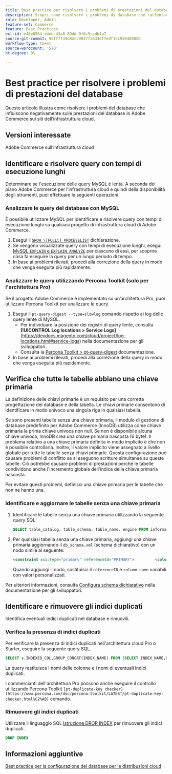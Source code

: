 ```yaml
---
title: Best practice per risolvere i problemi di prestazioni del database
description: Scopri come risolvere i problemi di database che rallentano le prestazioni sui siti Adobe Commerce implementati nell’infrastruttura cloud.
role: Developer, Admin
feature-set: Commerce
feature: Best Practices
exl-id: e40e0564-a4eb-43a8-89dd-9f6c5cedb4a7
source-git-commit: 95ffff39d82cc9027fa633dffedf15193040802d
workflow-type: tm+mt
source-wordcount: '570'
ht-degree: 0%

---
```


<!--Consider moving this topic to the Maintenance section-->

# Best practice per risolvere i problemi di prestazioni del database

Questo articolo illustra come risolvere i problemi del database che influiscono negativamente sulle prestazioni del database in Adobe Commerce sui siti dell’infrastruttura cloud.

## Versioni interessate

Adobe Commerce sull’infrastruttura cloud

## Identificare e risolvere query con tempi di esecuzione lunghi

Determinare se l&#39;esecuzione delle query MySQL è lenta. A seconda del piano Adobe Commerce per l’infrastruttura cloud e quindi della disponibilità degli strumenti, puoi effettuare le seguenti operazioni.

### Analizzare le query del database con MySQL

È possibile utilizzare MySQL per identificare e risolvere query con tempi di esecuzione lunghi su qualsiasi progetto di infrastruttura cloud di Adobe Commerce.

1. Esegui il [`SHOW \[FULL\] PROCESSLIST`](https://dev.mysql.com/doc/refman/8.0/en/show-processlist.html) dichiarazione.
1. Se vengono visualizzate query con tempi di esecuzione lunghi, esegui [MySQL `EXPLAIN` e `EXPLAIN ANALYZE`](https://mysqlserverteam.com/mysql-explain-analyze/) per ciascuno di essi, per scoprire cosa fa eseguire la query per un lungo periodo di tempo.
1. In base ai problemi rilevati, procedi alla correzione della query in modo che venga eseguita più rapidamente.

### Analizzare le query utilizzando Percona Toolkit (solo per l&#39;architettura Pro)

Se il progetto Adobe Commerce è implementato su un’architettura Pro, puoi utilizzare Percona Toolkit per analizzare le query.

1. Esegui il `pt-query-digest --type=slowlog` comando rispetto ai log delle query lente di MySQL.
   * Per individuare la posizione dei registri di query lente, consulta **[!UICONTROL Log locations > Service Logs]**(https://devdocs.magento.com/cloud/project/log-locations.html#service-logs) nella documentazione per gli sviluppatori.
   * Consulta la [Percona Toolkit > pt-query-digest](https://www.percona.com/doc/percona-toolkit/LATEST/pt-query-digest.html#pt-query-digest) documentazione.
1. In base ai problemi rilevati, procedi alla correzione della query in modo che venga eseguita più rapidamente.

## Verifica che tutte le tabelle abbiano una chiave primaria

La definizione delle chiavi primarie è un requisito per una corretta progettazione del database e della tabella. Le chiavi primarie consentono di identificare in modo univoco una singola riga in qualsiasi tabella.

Se sono presenti tabelle senza una chiave primaria, il modulo di gestione di database predefinito per Adobe Commerce (InnoDB) utilizza come chiave primaria la prima chiave univoca non null. Se non è disponibile alcuna chiave univoca, InnoDB crea una chiave primaria nascosta (6 byte). Il problema relativo a una chiave primaria definita in modo implicito è che non è possibile controllarla. Inoltre, il valore implicito viene assegnato a livello globale per tutte le tabelle senza chiavi primarie. Questa configurazione può causare problemi di conflitto se si eseguono scritture simultanee su queste tabelle. Ciò potrebbe causare problemi di prestazioni perché le tabelle condividono anche l&#39;incremento globale dell&#39;indice della chiave primaria nascosta.

Per evitare questi problemi, definisci una chiave primaria per le tabelle che non ne hanno una.

### Identificare e aggiornare le tabelle senza una chiave primaria

1. Identificare le tabelle senza una chiave primaria utilizzando la seguente query SQL:

   ```sql
   SELECT table_catalog, table_schema, table_name, engine FROM information_schema.tables        WHERE (table_catalog, table_schema, table_name) NOT IN (SELECT table_catalog, table_schema, table_name FROM information_schema.table_constraints  WHERE constraint_type = 'PRIMARY KEY') AND table_schema NOT IN ('information_schema', 'pg_catalog');    
   ```

1. Per qualsiasi tabella senza una chiave primaria, aggiungi una chiave primaria aggiornando il `db_schema.xml` (schema dichiarativo) con un nodo simile al seguente:

   ```html
   <constraint xsi:type="primary" referenceId="PRIMARY">         <column name="id_column"/>     </constraint>    
   ```

   Quando aggiungi il nodo, sostituisci il `referenceID` e `column name` variabili con valori personalizzati.

Per ulteriori informazioni, consulta [Configura schema dichiarativo](https://developer.adobe.com/commerce/php/development/components/declarative-schema/configuration/) nella documentazione per gli sviluppatori.

## Identificare e rimuovere gli indici duplicati

Identifica eventuali indici duplicati nel database e rimuovili.

### Verifica la presenza di indici duplicati

Per verificare la presenza di indici duplicati nell&#39;architettura cloud Pro o Starter, eseguire la seguente query SQL.

```sql
SELECT s.INDEXED_COL,GROUP_CONCAT(INDEX_NAME) FROM (SELECT INDEX_NAME,GROUP_CONCAT(CONCAT(TABLE_NAME,'.',COLUMN_NAME) ORDER BY CONCAT(SEQ_IN_INDEX,COLUMN_NAME)) 'INDEXED_COL' FROM INFORMATION_SCHEMA.STATISTICS WHERE TABLE_SCHEMA = 'db?' GROUP BY INDEX_NAME)as s GROUP BY INDEXED_COL HAVING COUNT(1)>1
```

La query restituisce i nomi delle colonne e i nomi di eventuali indici duplicati.

I commercianti dell&#39;architettura Pro possono anche eseguire il controllo utilizzando Percona Toolkit  `[pt-duplicate-key checker](https://www.percona.com/doc/percona-toolkit/LATEST/pt-duplicate-key-checker.html%C2%A0)` comando.

### Rimuovere gli indici duplicati

Utilizzare il linguaggio SQL [Istruzione DROP INDEX](https://dev.mysql.com/doc/refman/8.0/en/drop-index.html) per rimuovere gli indici duplicati.

```SQL
DROP INDEX
```

## Informazioni aggiuntive

[Best practice per la configurazione del database per le distribuzioni cloud](../planning/database-on-cloud.md)
